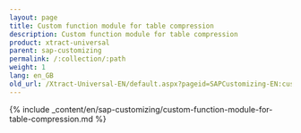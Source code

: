 ```yaml
---
layout: page
title: Custom function module for table compression
description: Custom function module for table compression
product: xtract-universal
parent: sap-customizing
permalink: /:collection/:path
weight: 1
lang: en_GB
old_url: /Xtract-Universal-EN/default.aspx?pageid=SAPCustomizing-EN:custom-function-module-for-table-compression
---
```


{% include _content/en/sap-customizing/custom-function-module-for-table-compression.md  %}